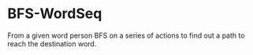 # BFS-WordSeq
From a given word person BFS on a series of actions to find out a path to reach the destination word.
